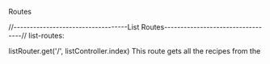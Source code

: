 Routes

//-----------------------------------List Routes----------------------------------// 
list-routes:

listRouter.get('/', listController.index)
This route gets all the recipes from the 
